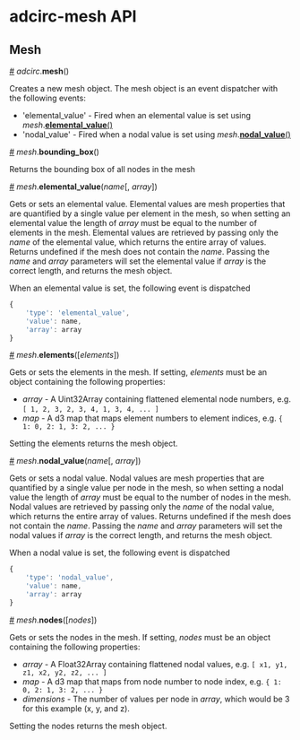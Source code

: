 # adcirc-mesh API

## Mesh

<a name="adcirc-mesh" href="#adcirc-mesh">#</a> *adcirc*.**mesh**()

Creates a new mesh object. The mesh object is an event dispatcher with the following events:

* 'elemental_value' - Fired when an elemental value is set using *mesh*.<a href="#mesh-elemental-value">**elemental_value**()</a>
* 'nodal_value' - Fired when a nodal value is set using *mesh*.<a href="#mesh-nodal-value">**nodal_value**()</a>

<a name="mesh-bounding-box" href="#mesh-bounding-box">#</a> *mesh*.**bounding_box**()

Returns the bounding box of all nodes in the mesh

<a name="mesh-elemental-value" href="#mesh-elemental-value">#</a> *mesh*.**elemental_value**(*name*[, *array*])

Gets or sets an elemental value. Elemental values are mesh properties that are quantified by a single value per element in the mesh, so when setting an elemental value the length of *array* must be equal to the number of elements in the mesh. Elemental values are retrieved by passing only the *name* of the elemental value, which returns the entire array of values. Returns undefined if the mesh does not contain the *name*. Passing the *name* and *array* parameters will set the elemental value if *array* is the correct length, and returns the mesh object.

When an elemental value is set, the following event is dispatched

```javascript
{
    'type': 'elemental_value',
    'value': name,
    'array': array
}
```

<a name="mesh-elements" href="#mesh-elements">#</a> *mesh*.**elements**([*elements*])

Gets or sets the elements in the mesh. If setting, *elements* must be an object containing the following properties:

* *array* - A Uint32Array containing flattened elemental node numbers, e.g. `[ 1, 2, 3, 2, 3, 4, 1, 3, 4, ... ]`
* *map* - A d3 map that maps element numbers to element indices, e.g. `{ 1: 0, 2: 1, 3: 2, ... }`

Setting the elements returns the mesh object.

<a name="mesh-nodal-value" href="#mesh-nodal-value">#</a> *mesh*.**nodal_value**(*name*[, *array*])

Gets or sets a nodal value. Nodal values are mesh properties that are quantified by a single value per node in the mesh, so when setting a nodal value the length of *array* must be equal to the number of nodes in the mesh. Nodal values are retrieved by passing only the *name* of the nodal value, which returns the entire array of values. Returns undefined if the mesh does not contain the *name*. Passing the *name* and *array* parameters will set the nodal values if *array* is the correct length, and returns the mesh object.

When a nodal value is set, the following event is dispatched

```javascript
{
    'type': 'nodal_value',
    'value': name,
    'array': array
}
```

<a name="mesh-nodes" href="#mesh-nodes">#</a> *mesh*.**nodes**([*nodes*])

Gets or sets the nodes in the mesh. If setting, *nodes* must be an object containing the following properties:

* *array* - A Float32Array containing flattened nodal values, e.g. `[ x1, y1, z1, x2, y2, z2, ... ]`
* *map* - A d3 map that maps from node number to node index, e.g. `{ 1: 0, 2: 1, 3: 2, ... }`
* *dimensions* - The number of values per node in *array*, which would be 3 for this example (x, y, and z).

Setting the nodes returns the mesh object.
